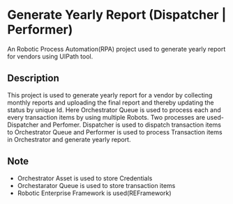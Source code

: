 # Generate Yearly Report (Dispatcher | Performer)
An Robotic Process Automation(RPA) project used to generate yearly report for vendors using UIPath tool.

## Description
This project is used to generate yearly report for a vendor by collecting monthly reports and uploading the final report and thereby updating the status by unique Id. Here Orchestrator Queue is used to process each and every transaction items by using multiple Robots. Two processes are used- Dispatcher and Perfomer. Dispatcher is used to dispatch transaction items to Orchestrator Queue and Performer is used to process Transaction items in Orchestrator and generate yearly report.

## Note
- Orchestrator Asset is used to store Credentials
- Orchestarator Queue is used to store transaction items
- Robotic Enterprise Framework is used(REFramework)
